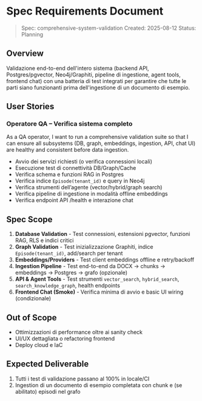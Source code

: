 # Spec Requirements Document

> Spec: comprehensive-system-validation
> Created: 2025-08-12
> Status: Planning

## Overview

Validazione end-to-end dell'intero sistema (backend API, Postgres/pgvector, Neo4j/Graphiti, pipeline di ingestione, agent tools, frontend chat) con una batteria di test integrati per garantire che tutte le parti siano funzionanti prima dell'ingestione di un documento di esempio.

## User Stories

### Operatore QA – Verifica sistema completo

As a QA operator, I want to run a comprehensive validation suite so that I can ensure all subsystems (DB, graph, embeddings, ingestion, API, chat UI) are healthy and consistent before data ingestion.

- Avvio dei servizi richiesti (o verifica connessioni locali)
- Esecuzione test di connettività DB/Graph/Cache
- Verifica schema e funzioni RAG in Postgres
- Verifica indice `Episode(tenant_id)` e query in Neo4j
- Verifica strumenti dell’agente (vector/hybrid/graph search)
- Verifica pipeline di ingestione in modalità offline embeddings
- Verifica endpoint API /health e interazione chat

## Spec Scope

1. **Database Validation** - Test connessioni, estensioni pgvector, funzioni RAG, RLS e indici critici
2. **Graph Validation** - Test inizializzazione Graphiti, indice `Episode(tenant_id)`, add/search per tenant
3. **Embeddings/Providers** - Test client embeddings offline e retry/backoff
4. **Ingestion Pipeline** - Test end-to-end da DOCX → chunks → embeddings → Postgres → grafo (opzionale)
5. **API & Agent Tools** - Test strumenti `vector_search`, `hybrid_search`, `search_knowledge_graph`, health endpoints
6. **Frontend Chat (Smoke)** - Verifica minima di avvio e basic UI wiring (condizionale)

## Out of Scope

- Ottimizzazioni di performance oltre ai sanity check
- UI/UX dettagliata o refactoring frontend
- Deploy cloud e IaC

## Expected Deliverable

1. Tutti i test di validazione passano al 100% in locale/CI
2. Ingestion di un documento di esempio completata con chunk e (se abilitato) episodi nel grafo
